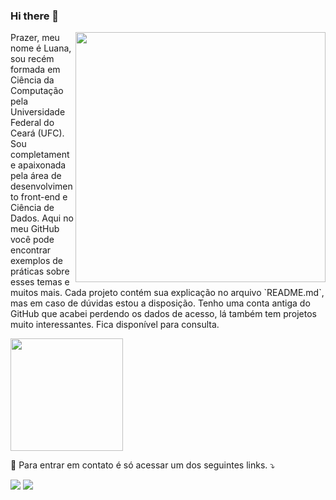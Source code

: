 ### Hi there 👋

<img src="https://raw.githubusercontent.com/MicaelliMedeiros/micaellimedeiros/master/image/computer-illustration.png" min-width="400px" max-width="400px" width="400px" align="right">

<p align="left"> 
  Prazer, meu nome é Luana, sou recém formada em Ciência da Computação pela Universidade Federal do Ceará (UFC).
  Sou completamente apaixonada pela área de desenvolvimento front-end e Ciência de Dados. Aqui no meu GitHub você
  pode encontrar exemplos de práticas sobre esses temas e muitos mais. Cada projeto contém sua explicação no arquivo
  `README.md`, mas em caso de dúvidas estou a disposição.
  Tenho uma conta antiga do GitHub que acabei perdendo os dados de acesso, lá também tem projetos muito interessantes.
  Fica disponível para consulta. <https://github.com/PaulaLuana?tab=repositories>
</p>


<div>
<a href="https://github.com/PaulaLuana2">
<img height="180em" src="https://github-readme-stats.vercel.app/api/top-langs/?username=PaulaLuana2&layout=compact&langs_count=7"/>
</a>
</div>

<p align="left">
  💌 Para entrar em contato é só acessar um dos seguintes links. ⤵️
</p>

  
 
<p align="left">
  <a href="https://mail.google.com/mail/u/paulaln09@gmail.com" target="_blank">
  <img src="https://img.shields.io/badge/-Gmail-FF0000?style=flat-square&labelColor=FF0000&logo=gmail&logoColor=white&link= https://mail.google.com/mail/u/paulaln09@gmail.com" /></a>

  <a href="https://www.linkedin.com/in/paulaluana/" target="_blank">
  <img src="https://img.shields.io/badge/-Linkedin-0e76a8?style=flat-square&logo=Linkedin&logoColor=white&link=www.linkedin.com/in/paulaluana/" /></a>


</p> 
